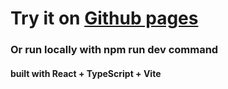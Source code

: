 # Try it on [Github pages](https://ivakhiv99.github.io/file-explorer/)

### Or run locally with **npm run dev** command 

#### built with React + TypeScript + Vite

